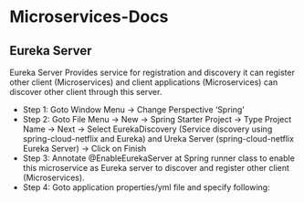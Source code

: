 # Microservices-Docs
## Eureka Server
Eureka Server Provides service for registration and discovery it can register other client (Microservices) and client applications (Microservices) can discover other client through this server.

- Step 1: Goto Window Menu -> Change Perspective ‘Spring’
- Step 2: Goto File Menu -> New -> Spring Starter Project -> Type Project Name -> Next -> Select EurekaDiscovery (Service discovery using spring-cloud-netflix and Eureka)  and Ureka Server (spring-cloud-netflix Eureka Server) -> Click on Finish
- Step 3: Annotate @EnableEurekaServer at Spring runner class to enable this microservice as Eureka server to discover and register other client (Microservices).
- Step 4: Goto application properties/yml file and specify following:

